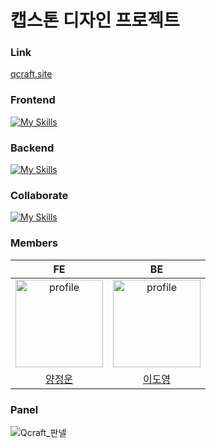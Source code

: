 # 캡스톤 디자인 프로젝트

### Link
[qcraft.site](https://www.qcraft.site)

### Frontend
[![My Skills](https://skillicons.dev/icons?i=react,ts)](https://skillicons.dev)

### Backend
[![My Skills](https://skillicons.dev/icons?i=java,spring)](https://skillicons.dev)

### Collaborate
[![My Skills](https://skillicons.dev/icons?i=git,github,discord,notion)](https://skillicons.dev)

### Members
|  FE  |  BE  |
|:-----------:|:-----------:|
|  <a href="https://github.com/yponion"><img src="https://github.com/yponion.png" alt="profile" width="140" height="140"></a>  |  <a href="https://github.com/3NYAM3"><img src="https://github.com/3NYAM3.png" alt="profile" width="140" height="140"></a>  |
|  <a href="https://github.com/yponion">양정운</a>  |  <a href="https://github.com/3NYAM3">이도영</a>  |

### Panel
![Qcraft_판넬](https://github.com/user-attachments/assets/d3a23c84-60cd-410a-b1a0-4032fb01832e)
